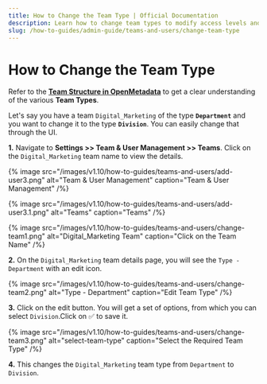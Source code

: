 ```yaml
---
title: How to Change the Team Type | Official Documentation
description: Learn how to change team types to modify access levels and permissions for improved role-based collaboration and enterprise access control.
slug: /how-to-guides/admin-guide/teams-and-users/change-team-type
---
```


# How to Change the Team Type

Refer to the [**Team Structure in OpenMetadata**](/how-to-guides/admin-guide/teams-and-users/team-structure-openmetadata) to get a clear understanding of the various **Team Types**.

Let's say you have a team `Digital_Marketing` of the type **`Department`** and you want to change it to the type **`Division`**. You can easily change that through the UI.

**1.** Navigate to **Settings >> Team & User Management >> Teams**. Click on the `Digital_Marketing` team name to view the details.

{% image
src="/images/v1.10/how-to-guides/teams-and-users/add-user3.png"
alt="Team & User Management"
caption="Team & User Management"
/%}

{% image
src="/images/v1.10/how-to-guides/teams-and-users/add-user3.1.png"
alt="Teams"
caption="Teams"
/%}

{% image
src="/images/v1.10/how-to-guides/teams-and-users/change-team1.png"
alt="Digital_Marketing Team"
caption="Click on the Team Name"
/%}

**2.** On the `Digital_Marketing` team details page, you will see the `Type - Department` with an edit icon.

{% image
src="/images/v1.10/how-to-guides/teams-and-users/change-team2.png"
alt="Type - Department"
caption="Edit Team Type"
/%}

**3.** Click on the edit button. You will get a set of options, from which you can select `Division`.Click on ✅ to save it.

{% image
src="/images/v1.10/how-to-guides/teams-and-users/change-team3.png"
alt="select-team-type"
caption="Select the Required Team Type"
/%}

**4.** This changes the `Digital_Marketing` team type from `Department` to `Division`.
